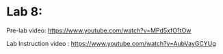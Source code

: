 ﻿# Lab 8:

Pre-lab video: https://www.youtube.com/watch?v=MPd5xfO1tOw

Lab Instruction video : https://www.youtube.com/watch?v=AubVayGCYUg
